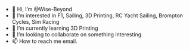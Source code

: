 - 👋 Hi, I’m @Wise-Beyond
- 👀 I’m interested in F1, Sailing, 3D Printing, RC Yacht Sailing, Brompton Cycles, Sim Racing
- 🌱 I’m currently learning 3D Printing
- 💞️ I’m looking to collaborate on something interesting
- 📫 How to reach me email.

<!---
Wise-Beyond/Wise-Beyond is a ✨ special ✨ repository because its `README.md` (this file) appears on your GitHub profile.
You can click the Preview link to take a look at your changes.
--->
